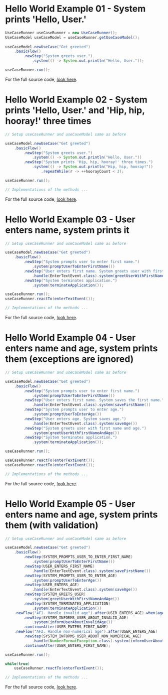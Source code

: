 # Hello World Example 01 - System prints 'Hello, User.'
``` java
UseCaseRunner useCaseRunner = new UseCaseRunner();
UseCaseModel useCaseModel = useCaseRunner.getUseCaseModel();
		
useCaseModel.newUseCase("Get greeted")
	.basicFlow()
		.newStep("System greets user.")
			.system(() -> System.out.println("Hello, User."));

useCaseRunner.run();
```
For the full source code, [look here](https://github.com/bertilmuth/requirementsascode/blob/master/requirementsascodeexamples/helloworld/src/main/java/helloworld/HelloWorld01_PrintHelloUserExample.java).

# Hello World Example 02 - System prints 'Hello, User.' and 'Hip, hip, hooray!' three times
``` java
// Setup useCaseRunner and useCaseModel same as before 

useCaseModel.newUseCase("Get greeted")
	.basicFlow()
		.newStep("System greets user.")
			.system(() -> System.out.println("Hello, User."))
		.newStep("System prints 'Hip, hip, hooray!' three times.")
			.system(() -> System.out.println("Hip, hip, hooray!"))
				.repeatWhile(r -> ++hoorayCount < 3);

useCaseRunner.run();

// Implementations of the methods ...
```
For the full source code, [look here](https://github.com/bertilmuth/requirementsascode/blob/master/requirementsascodeexamples/helloworld/src/main/java/helloworld/HelloWorld02_PrintHelloUserAndHipHipHoorayThreeTimes.java).


# Hello World Example 03 - User enters name, system prints it
``` java
// Setup useCaseRunner and useCaseModel same as before 

useCaseModel.newUseCase("Get greeted")
	.basicFlow()
		.newStep("System prompts user to enter first name.")
			.system(promptUserToEnterFirstName())
		.newStep("User enters first name. System greets user with first name.")
			.handle(EnterTextEvent.class).system(greetUserWithFirstName())
		.newStep("System terminates application.")
			.system(terminateApplication());

useCaseRunner.run();
useCaseRunner.reactTo(enterTextEvent());

// Implementations of the methods ...
```
For the full source code, [look here](https://github.com/bertilmuth/requirementsascode/blob/master/requirementsascodeexamples/helloworld/src/main/java/helloworld/HelloWorld03_EnterNameExample.java).

# Hello World Example 04 - User enters name and age, system prints them (exceptions are ignored)
``` java
// Setup useCaseRunner and useCaseModel same as before 

useCaseModel.newUseCase("Get greeted")
	.basicFlow()
		.newStep("System prompts user to enter first name.")
			.system(promptUserToEnterFirstName())
		.newStep("User enters first name. System saves the first name.")
			.handle(EnterTextEvent.class).system(saveFirstName())
		.newStep("System prompts user to enter age.")
			.system(promptUserToEnterAge())
		.newStep("User enters age. System saves age.")
			.handle(EnterTextEvent.class).system(saveAge())
		.newStep("System greets user with first name and age.")
			.system(greetUserWithFirstNameAndAge())
		.newStep("System terminates application.")
			.system(terminateApplication());

useCaseRunner.run();

useCaseRunner.reactTo(enterTextEvent());
useCaseRunner.reactTo(enterTextEvent());

// Implementations of the methods ...
```
For the full source code, [look here](https://github.com/bertilmuth/requirementsascode/blob/master/requirementsascodeexamples/helloworld/src/main/java/helloworld/HelloWorld04_EnterNameAndAgeExample.java).

# Hello World Example 05 - User enters name and age, system prints them (with validation)
``` java
// Setup useCaseRunner and useCaseModel same as before 

useCaseModel.newUseCase("Get greeted")
	.basicFlow()
		.newStep(SYSTEM_PROMPTS_USER_TO_ENTER_FIRST_NAME)
			.system(promptUserToEnterFirstName())
		.newStep(USER_ENTERS_FIRST_NAME)
			.handle(EnterTextEvent.class).system(saveFirstName())
		.newStep(SYSTEM_PROMPTS_USER_TO_ENTER_AGE)
			.system(promptUserToEnterAge())
		.newStep(USER_ENTERS_AGE)
			.handle(EnterTextEvent.class).system(saveAge())
		.newStep(SYSTEM_GREETS_USER)
			.system(greetUserWithFirstNameAndAge())
		.newStep(SYSTEM_TERMINATES_APPLICATION)
			.system(terminateApplication())
	.newFlow("AF1. Handle invalid age").after(USER_ENTERS_AGE).when(ageIsInvalid())
		.newStep(SYSTEM_INFORMS_USER_ABOUT_INVALID_AGE)
			.system(informUserAboutInvalidAge())
		.continueAfter(USER_ENTERS_FIRST_NAME)
	.newFlow("AF2. Handle non-numerical age").after(USER_ENTERS_AGE)
		.newStep(SYSTEM_INFORMS_USER_ABOUT_NON_NUMERICAL_AGE)
			.handle(NumberFormatException.class).system(informUserAboutNonNumericalAge())
		.continueAfter(USER_ENTERS_FIRST_NAME);

useCaseRunner.run();

while(true)
	useCaseRunner.reactTo(enterTextEvent());	

// Implementations of the methods ...
```
For the full source code, [look here](https://github.com/bertilmuth/requirementsascode/blob/master/requirementsascodeexamples/helloworld/src/main/java/helloworld/HelloWorld05_EnterNameAndAgeWithValidationExample.java).

